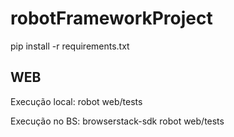 # robotFrameworkProject
pip install -r requirements.txt

## WEB
Execução local:
robot web/tests

Execução no BS:
browserstack-sdk robot web/tests